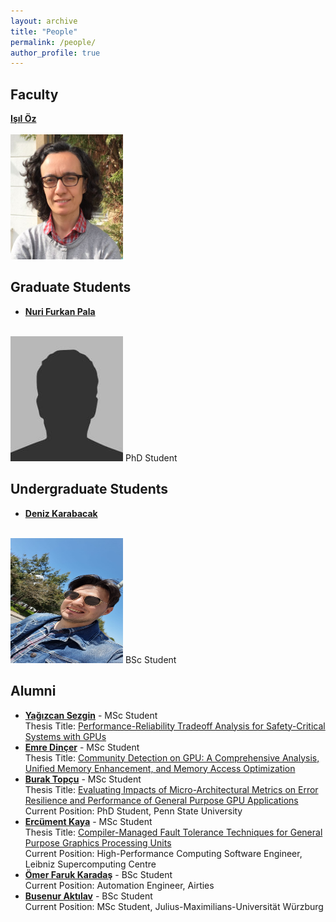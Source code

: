 ```yaml
---
layout: archive
title: "People"
permalink: /people/
author_profile: true
---
```


Faculty
---

**[Işıl Öz](https://www.linkedin.com/in/isiloz/)**<br/><br/>
<img src='/images/isil_oz.png' width="180" height="200">

Graduate Students
---


- **[Nuri Furkan Pala](https://www.linkedin.com/in/nurifurkanpala/)**<br/><br/>
<img src='/images/bio-photo.jpg' width="180" height="200">
 PhD Student<br/>
 

Undergraduate Students
---

- **[Deniz Karabacak](https://www.linkedin.com/in/deniz-karabacak/)**<br/><br/>
<img src='/images/deniz_karabacak.png' width="180" height="200">
 BSc Student<br/>
 
Alumni
---


- **[Yağızcan Sezgin](https://www.linkedin.com/in/yagizcansezgin)** - MSc Student <br/> Thesis Title: [Performance-Reliability Tradeoff Analysis for Safety-Critical Systems with GPUs](https://tez.yok.gov.tr/UlusalTezMerkezi/TezGoster?key=cr4SkWLaRMhkDRBjqthpse5cncOFe4xU_OE4Kk9vc-rpqUpSuO9ga5OxvY8vZ9Ej) <br/> 
- **[Emre Dinçer](https://tr.linkedin.com/in/emredncr)** - MSc Student <br/> Thesis Title: [Community Detection on GPU: A Comprehensive Analysis, Unified Memory Enhancement, and Memory Access Optimization](https://tez.yok.gov.tr/UlusalTezMerkezi/TezGoster?key=cr4SkWLaRMhkDRBjqthpsbsuEafTVKrHvw_cczxhtRr0v2GyHaRzciYX8554i_C0) <br/> 
- **[Burak Topçu](https://tr.linkedin.com/in/burak-topcu)** - MSc Student <br/> Thesis Title: [Evaluating Impacts of Micro-Architectural Metrics on Error Resilience and Performance of General Purpose GPU Applications](https://tez.yok.gov.tr/UlusalTezMerkezi/TezGoster?key=a0OMTmEd_3mfOBxT8SiBTK0nnW97ZbFIqRsQeaQ7cq-Te2tLpK7FfTftKQ_rV8a0) <br/> Current Position: PhD Student, Penn State University
- **[Ercüment Kaya](https://www.linkedin.com/in/ercumentkaya)** - MSc Student <br/> Thesis Title: [Compiler-Managed Fault Tolerance Techniques for General Purpose Graphics Processing Units](https://tez.yok.gov.tr/UlusalTezMerkezi/TezGoster?key=RsTBl6RWK25OBMIKtIgYYXCykG9mWkBZhM_zfSdHpUhYy85ejbrn2xpadZlv-lkx) <br/> Current Position: High-Performance Computing Software Engineer, Leibniz Supercomputing Centre
- **[Ömer Faruk Karadaş](https://www.linkedin.com/in/faruk-o-karadas)** - BSc Student <br/> Current Position: Automation Engineer, Airties
- **[Busenur Aktılav](https://www.linkedin.com/in/busenur-aktilav-a46454176)** - BSc Student <br/> Current Position: MSc Student, Julius-Maximilians-Universität Würzburg

